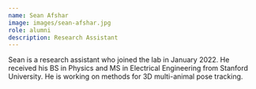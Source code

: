 ```yaml
---
name: Sean Afshar
image: images/sean-afshar.jpg
role: alumni
description: Research Assistant
---
```


Sean is a research assistant who joined the lab in January 2022. He received his BS in Physics and MS in Electrical Engineering from Stanford University. He is working on methods for 3D multi-animal pose tracking.